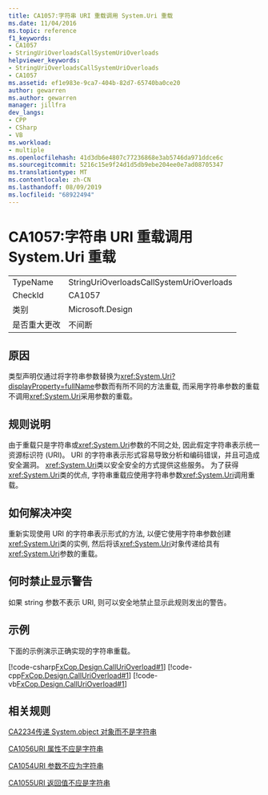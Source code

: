 ```yaml
---
title: CA1057:字符串 URI 重载调用 System.Uri 重载
ms.date: 11/04/2016
ms.topic: reference
f1_keywords:
- CA1057
- StringUriOverloadsCallSystemUriOverloads
helpviewer_keywords:
- StringUriOverloadsCallSystemUriOverloads
- CA1057
ms.assetid: ef1e983e-9ca7-404b-82d7-65740ba0ce20
author: gewarren
ms.author: gewarren
manager: jillfra
dev_langs:
- CPP
- CSharp
- VB
ms.workload:
- multiple
ms.openlocfilehash: 41d3db6e4807c77236868e3ab5746da971ddce6c
ms.sourcegitcommit: 5216c15e9f24d1d5db9ebe204ee0e7ad08705347
ms.translationtype: MT
ms.contentlocale: zh-CN
ms.lasthandoff: 08/09/2019
ms.locfileid: "68922494"
---
```

# <a name="ca1057-string-uri-overloads-call-systemuri-overloads"></a>CA1057:字符串 URI 重载调用 System.Uri 重载

|||
|-|-|
|TypeName|StringUriOverloadsCallSystemUriOverloads|
|CheckId|CA1057|
|类别|Microsoft.Design|
|是否重大更改|不间断|

## <a name="cause"></a>原因

类型声明仅通过将字符串参数替换为<xref:System.Uri?displayProperty=fullName>参数而有所不同的方法重载, 而采用字符串参数的重载不调用<xref:System.Uri>采用参数的重载。

## <a name="rule-description"></a>规则说明
由于重载只是字符串或<xref:System.Uri>参数的不同之处, 因此假定字符串表示统一资源标识符 (URI)。 URI 的字符串表示形式容易导致分析和编码错误，并且可造成安全漏洞。 <xref:System.Uri>类以安全安全的方式提供这些服务。 为了获得<xref:System.Uri>类的优点, 字符串重载应使用字符串参数<xref:System.Uri>调用重载。

## <a name="how-to-fix-violations"></a>如何解决冲突
重新实现使用 URI 的字符串表示形式的方法, 以便它使用字符串参数创建<xref:System.Uri>类的实例, 然后将该<xref:System.Uri>对象传递给具有<xref:System.Uri>参数的重载。

## <a name="when-to-suppress-warnings"></a>何时禁止显示警告
如果 string 参数不表示 URI, 则可以安全地禁止显示此规则发出的警告。

## <a name="example"></a>示例
下面的示例演示正确实现的字符串重载。

[!code-csharp[FxCop.Design.CallUriOverload#1](../code-quality/codesnippet/CSharp/ca1057-string-uri-overloads-call-system-uri-overloads_1.cs)]
[!code-cpp[FxCop.Design.CallUriOverload#1](../code-quality/codesnippet/CPP/ca1057-string-uri-overloads-call-system-uri-overloads_1.cpp)]
[!code-vb[FxCop.Design.CallUriOverload#1](../code-quality/codesnippet/VisualBasic/ca1057-string-uri-overloads-call-system-uri-overloads_1.vb)]

## <a name="related-rules"></a>相关规则
[CA2234传递 System.object 对象而不是字符串](../code-quality/ca2234-pass-system-uri-objects-instead-of-strings.md)

[CA1056URI 属性不应是字符串](../code-quality/ca1056-uri-properties-should-not-be-strings.md)

[CA1054URI 参数不应为字符串](../code-quality/ca1054-uri-parameters-should-not-be-strings.md)

[CA1055URI 返回值不应是字符串](../code-quality/ca1055-uri-return-values-should-not-be-strings.md)